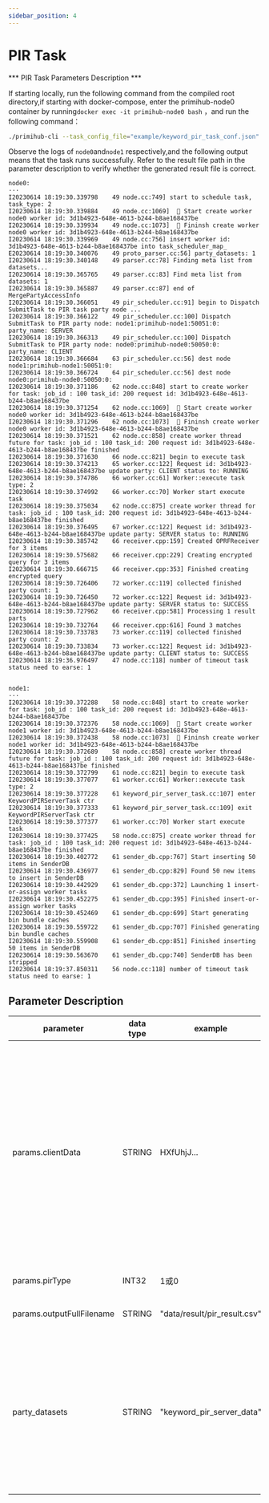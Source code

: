 ```yaml
---
sidebar_position: 4
---
```



# PIR Task

*** PIR Task Parameters Description ***

If starting locally, run the following command from the compiled root directory,if starting with docker-compose, enter the primihub-node0 container by running`docker exec -it primihub-node0 bash` ，and run the following command：

```bash
./primihub-cli --task_config_file="example/keyword_pir_task_conf.json"
```

Observe the logs of `node0`and`node1` respectively,and the following output means that the task runs successfully. Refer to the result file path in the parameter description to verify whether the generated result file is correct.

```
node0:
···
I20230614 18:19:30.339798    49 node.cc:749] start to schedule task, task_type: 2
I20230614 18:19:30.339884    49 node.cc:1069]  🤖️ Start create worker node0 worker id: 3d1b4923-648e-4613-b244-b8ae168437be
I20230614 18:19:30.339934    49 node.cc:1073]  🤖️ Fininsh create worker node0 worker id: 3d1b4923-648e-4613-b244-b8ae168437be
I20230614 18:19:30.339969    49 node.cc:756] insert worker id: 3d1b4923-648e-4613-b244-b8ae168437be into task_scheduler_map_
E20230614 18:19:30.340076    49 proto_parser.cc:56] party_datasets: 1
I20230614 18:19:30.340148    49 parser.cc:78] Finding meta list from datasets...
I20230614 18:19:30.365765    49 parser.cc:83] Find meta list from datasets: 1
I20230614 18:19:30.365887    49 parser.cc:87] end of MergePartyAccessInfo
I20230614 18:19:30.366051    49 pir_scheduler.cc:91] begin to Dispatch SubmitTask to PIR task party node ...
I20230614 18:19:30.366122    49 pir_scheduler.cc:100] Dispatch SubmitTask to PIR party node: node1:primihub-node1:50051:0: party_name: SERVER
I20230614 18:19:30.366313    49 pir_scheduler.cc:100] Dispatch SubmitTask to PIR party node: node0:primihub-node0:50050:0: party_name: CLIENT
I20230614 18:19:30.366684    63 pir_scheduler.cc:56] dest node node1:primihub-node1:50051:0:
I20230614 18:19:30.366724    64 pir_scheduler.cc:56] dest node node0:primihub-node0:50050:0:
I20230614 18:19:30.371186    62 node.cc:848] start to create worker for task: job_id : 100 task_id: 200 request id: 3d1b4923-648e-4613-b244-b8ae168437be
I20230614 18:19:30.371254    62 node.cc:1069]  🤖️ Start create worker node0 worker id: 3d1b4923-648e-4613-b244-b8ae168437be
I20230614 18:19:30.371296    62 node.cc:1073]  🤖️ Fininsh create worker node0 worker id: 3d1b4923-648e-4613-b244-b8ae168437be
I20230614 18:19:30.371521    62 node.cc:858] create worker thread future for task: job_id : 100 task_id: 200 request id: 3d1b4923-648e-4613-b244-b8ae168437be finished
I20230614 18:19:30.371630    66 node.cc:821] begin to execute task
I20230614 18:19:30.374213    65 worker.cc:122] Request id: 3d1b4923-648e-4613-b244-b8ae168437be update party: CLIENT status to: RUNNING
I20230614 18:19:30.374786    66 worker.cc:61] Worker::execute task type: 2
I20230614 18:19:30.374992    66 worker.cc:70] Worker start execute task 
I20230614 18:19:30.375034    62 node.cc:875] create worker thread for task: job_id : 100 task_id: 200 request id: 3d1b4923-648e-4613-b244-b8ae168437be finished
I20230614 18:19:30.376495    67 worker.cc:122] Request id: 3d1b4923-648e-4613-b244-b8ae168437be update party: SERVER status to: RUNNING
I20230614 18:19:30.385742    66 receiver.cpp:159] Created OPRFReceiver for 3 items
I20230614 18:19:30.575682    66 receiver.cpp:229] Creating encrypted query for 3 items
I20230614 18:19:30.666715    66 receiver.cpp:353] Finished creating encrypted query
I20230614 18:19:30.726406    72 worker.cc:119] collected finished party count: 1
I20230614 18:19:30.726450    72 worker.cc:122] Request id: 3d1b4923-648e-4613-b244-b8ae168437be update party: SERVER status to: SUCCESS
I20230614 18:19:30.727962    66 receiver.cpp:581] Processing 1 result parts
I20230614 18:19:30.732764    66 receiver.cpp:616] Found 3 matches
I20230614 18:19:30.733783    73 worker.cc:119] collected finished party count: 2
I20230614 18:19:30.733834    73 worker.cc:122] Request id: 3d1b4923-648e-4613-b244-b8ae168437be update party: CLIENT status to: SUCCESS
I20230614 18:19:36.976497    47 node.cc:118] number of timeout task status need to earse: 1


node1:
···
I20230614 18:19:30.372288    58 node.cc:848] start to create worker for task: job_id : 100 task_id: 200 request id: 3d1b4923-648e-4613-b244-b8ae168437be
I20230614 18:19:30.372376    58 node.cc:1069]  🤖️ Start create worker node1 worker id: 3d1b4923-648e-4613-b244-b8ae168437be
I20230614 18:19:30.372438    58 node.cc:1073]  🤖️ Fininsh create worker node1 worker id: 3d1b4923-648e-4613-b244-b8ae168437be
I20230614 18:19:30.372689    58 node.cc:858] create worker thread future for task: job_id : 100 task_id: 200 request id: 3d1b4923-648e-4613-b244-b8ae168437be finished
I20230614 18:19:30.372799    61 node.cc:821] begin to execute task
I20230614 18:19:30.377077    61 worker.cc:61] Worker::execute task type: 2
I20230614 18:19:30.377228    61 keyword_pir_server_task.cc:107] enter KeywordPIRServerTask ctr
I20230614 18:19:30.377333    61 keyword_pir_server_task.cc:109] exit KeywordPIRServerTask ctr
I20230614 18:19:30.377377    61 worker.cc:70] Worker start execute task 
I20230614 18:19:30.377425    58 node.cc:875] create worker thread for task: job_id : 100 task_id: 200 request id: 3d1b4923-648e-4613-b244-b8ae168437be finished
I20230614 18:19:30.402772    61 sender_db.cpp:767] Start inserting 50 items in SenderDB
I20230614 18:19:30.436977    61 sender_db.cpp:829] Found 50 new items to insert in SenderDB
I20230614 18:19:30.442929    61 sender_db.cpp:372] Launching 1 insert-or-assign worker tasks
I20230614 18:19:30.452275    61 sender_db.cpp:395] Finished insert-or-assign worker tasks
I20230614 18:19:30.452469    61 sender_db.cpp:699] Start generating bin bundle caches
I20230614 18:19:30.559722    61 sender_db.cpp:707] Finished generating bin bundle caches
I20230614 18:19:30.559908    61 sender_db.cpp:851] Finished inserting 50 items in SenderDB
I20230614 18:19:30.563670    61 sender_db.cpp:740] SenderDB has been stripped
I20230614 18:19:37.850311    56 node.cc:118] number of timeout task status need to earse: 1
```

## Parameter Description
| parameter| data type | example | parameter description
| ---- | ---- | ---- | ---- |
| params.clientData | STRING | HXfUhjJ... | indicates the need to retrieve the keyword records in the pir database, (for each keyword query as a separate record, support multiple keyword queries at the same time), after the task is launched, through this logo to obtain the corresponding client node data configuration and load the data, the use case data registered to the node node1, in the config directory corresponding to the configuration file for primihub_node1.yaml, set the data as "keyword_pir_server_data" corresponding to the string contained in the file |
| params.pirType | INT32 | 1或0 | 1: keyword-based steganographic query, 0: ID-based |
| params.outputFullFilename | STRING | "data/result/pir_result.csv" | Specify the path to the file where the results are saved |
| party_datasets | STRING | "keyword_pir_server_data" | The value of this parameter is the server-side data identifier of the pir service, the system scheduling node finds the working node that registers the corresponding data through the data identifier, and the pir client node will send a stash query request to this node. pir server loads the file corresponding to this identifier to generate the pir database |

